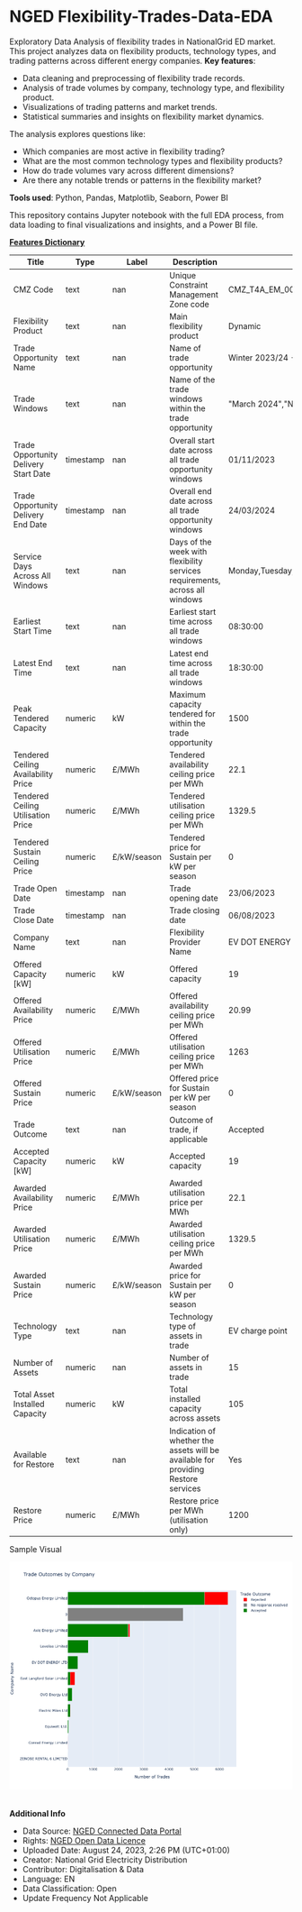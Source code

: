 # NGED Flexibility-Trades-Data-EDA
Exploratory Data Analysis of flexibility trades in NationalGrid ED market.
This project analyzes data on flexibility products, technology types, and trading patterns across different energy companies.
**Key features**:
 - Data cleaning and preprocessing of flexibility trade records.
 - Analysis of trade volumes by company, technology type, and flexibility product.
 - Visualizations of trading patterns and market trends.
 - Statistical summaries and insights on flexibility market dynamics.

The analysis explores questions like:
 - Which companies are most active in flexibility trading?
 - What are the most common technology types and flexibility products?
 - How do trade volumes vary across different dimensions?
 - Are there any notable trends or patterns in the flexibility market?
   
**Tools used**: Python, Pandas, Matplotlib, Seaborn, Power BI

This repository contains Jupyter notebook with the full EDA process, from data loading to final visualizations and insights, and a Power BI file.


<u>**Features Dictionary**</u>

| Title                                     | Type    | Label | Description                                                               | Example                                 |
|-------------------------------------------|---------|-------|---------------------------------------------------------------------------|-----------------------------------------|
| CMZ Code                                  | text    | nan   | Unique Constraint Management Zone code                                    | CMZ_T4A_EM_0012                        |
| Flexibility Product                       | text    | nan   | Main flexibility product                                                  | Dynamic                                 |
| Trade Opportunity Name                    | text    | nan   | Name of trade opportunity                                                 | Winter 2023/24 - Dynamic - Coalville   |
| Trade Windows                             | text    | nan   | Name of the trade windows within the trade opportunity                    | "March 2024","November 2023"           |
| Trade Opportunity Delivery Start Date     | timestamp | nan   | Overall start date across all trade opportunity windows                   | 01/11/2023                             |
| Trade Opportunity Delivery End Date       | timestamp | nan   | Overall end date across all trade opportunity windows                     | 24/03/2024                             |
| Service Days Across All Windows           | text    | nan   | Days of the week with flexibility services requirements, across all windows | Monday,Tuesday,Wednesday,Thursday,Friday |
| Earliest Start Time                       | text    | nan   | Earliest start time across all trade windows                              | 08:30:00                               |
| Latest End Time                           | text    | nan   | Latest end time across all trade windows                                  | 18:30:00                               |
| Peak Tendered Capacity                    | numeric | kW    | Maximum capacity tendered for within the trade opportunity                | 1500                                    |
| Tendered Ceiling Availability Price       | numeric | £/MWh | Tendered availability ceiling price per MWh                                | 22.1                                    |
| Tendered Ceiling Utilisation Price       | numeric | £/MWh | Tendered utilisation ceiling price per MWh                                 | 1329.5                                  |
| Tendered Sustain Ceiling Price            | numeric | £/kW/season | Tendered price for Sustain per kW per season                             | 0                                       |
| Trade Open Date                           | timestamp | nan   | Trade opening date                                                        | 23/06/2023                             |
| Trade Close Date                          | timestamp | nan   | Trade closing date                                                        | 06/08/2023                             |
| Company Name                              | text    | nan   | Flexibility Provider Name                                                 | EV DOT ENERGY LTD                       |
| Offered Capacity [kW]                    | numeric | kW    | Offered capacity                                                          | 19                                      |
| Offered Availability Price                | numeric | £/MWh | Offered availability ceiling price per MWh                                 | 20.99                                   |
| Offered Utilisation Price                 | numeric | £/MWh | Offered utilisation ceiling price per MWh                                  | 1263                                    |
| Offered Sustain Price                     | numeric | £/kW/season | Offered price for Sustain per kW per season                             | 0                                       |
| Trade Outcome                             | text    | nan   | Outcome of trade, if applicable                                           | Accepted                                |
| Accepted Capacity [kW]                   | numeric | kW    | Accepted capacity                                                         | 19                                      |
| Awarded Availability Price                | numeric | £/MWh | Awarded utilisation price per MWh                                         | 22.1                                    |
| Awarded Utilisation Price                 | numeric | £/MWh | Awarded utilisation ceiling price per MWh                                  | 1329.5                                  |
| Awarded Sustain Price                     | numeric | £/kW/season | Awarded price for Sustain per kW per season                             | 0                                       |
| Technology Type                           | text    | nan   | Technology type of assets in trade                                        | EV charge point                         |
| Number of Assets                          | numeric | nan   | Number of assets in trade                                                 | 15                                      |
| Total Asset Installed Capacity            | numeric | kW    | Total installed capacity across assets                                     | 105                                     |
| Available for Restore                     | text    | nan   | Indication of whether the assets will be available for providing Restore services | Yes                                   |
| Restore Price                             | numeric | £/MWh | Restore price per MWh (utilisation only)                                  | 1200                                    |


Sample Visual

![Trade Outcome](https://github.com/johnomage/Flexibility-Trades-Data-EDA/raw/main/files/tradeOutcome.png)
<br></br>

**Additional Info**
 + Data Source: [NGED Connected Data Portal](https://connecteddata.nationalgrid.co.uk/dataset/flexibility-trades-data-and-results/resource/0e0b3921-c4d0-494c-a5ca-f529ad328ee3)
 + Rights:	[NGED Open Data Licence](https://www.nationalgrid.co.uk/open-data-licence)
 + Uploaded Date:	August 24, 2023, 2:26 PM (UTC+01:00)
 + Creator:	National Grid Electricity Distribution
 + Contributor:	Digitalisation & Data
 + Language: EN
 + Data Classification:	Open
 + Update Frequency	Not Applicable
